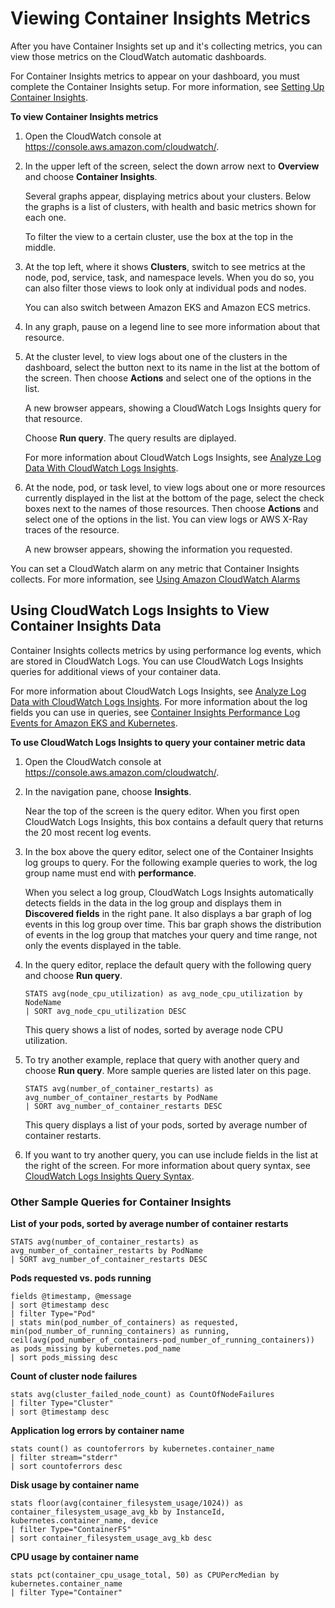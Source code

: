 # Viewing Container Insights Metrics<a name="Container-Insights-view-metrics"></a>

After you have Container Insights set up and it's collecting metrics, you can view those metrics on the CloudWatch automatic dashboards\.

For Container Insights metrics to appear on your dashboard, you must complete the Container Insights setup\. For more information, see [Setting Up Container Insights](deploy-container-insights.md)\.

**To view Container Insights metrics**

1. Open the CloudWatch console at [https://console\.aws\.amazon\.com/cloudwatch/](https://console.aws.amazon.com/cloudwatch/)\.

1. In the upper left of the screen, select the down arrow next to **Overview** and choose **Container Insights**\.

   Several graphs appear, displaying metrics about your clusters\. Below the graphs is a list of clusters, with health and basic metrics shown for each one\.

   To filter the view to a certain cluster, use the box at the top in the middle\. 

1. At the top left, where it shows **Clusters**, switch to see metrics at the node, pod, service, task, and namespace levels\. When you do so, you can also filter those views to look only at individual pods and nodes\.

   You can also switch between Amazon EKS and Amazon ECS metrics\.

1. In any graph, pause on a legend line to see more information about that resource\.

1. At the cluster level, to view logs about one of the clusters in the dashboard, select the button next to its name in the list at the bottom of the screen\. Then choose **Actions** and select one of the options in the list\.

   A new browser appears, showing a CloudWatch Logs Insights query for that resource\.

   Choose **Run query**\. The query results are diplayed\.

   For more information about CloudWatch Logs Insights, see [Analyze Log Data With CloudWatch Logs Insights](https://docs.aws.amazon.com/AmazonCloudWatch/latest/logs/AnalyzingLogData.html)\.

1. At the node, pod, or task level, to view logs about one or more resources currently displayed in the list at the bottom of the page, select the check boxes next to the names of those resources\. Then choose **Actions** and select one of the options in the list\. You can view logs or AWS X\-Ray traces of the resource\.

   A new browser appears, showing the information you requested\.

You can set a CloudWatch alarm on any metric that Container Insights collects\. For more information, see [Using Amazon CloudWatch Alarms](AlarmThatSendsEmail.md)

## Using CloudWatch Logs Insights to View Container Insights Data<a name="Container-Insights-CloudWatch-Logs-Insights"></a>

Container Insights collects metrics by using performance log events, which are stored in CloudWatch Logs\. You can use CloudWatch Logs Insights queries for additional views of your container data\.

For more information about CloudWatch Logs Insights, see [Analyze Log Data with CloudWatch Logs Insights](https://docs.aws.amazon.com/AmazonCloudWatch/latest/logs/AnalyzingLogData.html)\. For more information about the log fields you can use in queries, see [Container Insights Performance Log Events for Amazon EKS and Kubernetes](Container-Insights-reference-performance-logs-EKS.md)\.

**To use CloudWatch Logs Insights to query your container metric data**

1. Open the CloudWatch console at [https://console\.aws\.amazon\.com/cloudwatch/](https://console.aws.amazon.com/cloudwatch/)\.

1. In the navigation pane, choose **Insights**\.

   Near the top of the screen is the query editor\. When you first open CloudWatch Logs Insights, this box contains a default query that returns the 20 most recent log events\.

1. In the box above the query editor, select one of the Container Insights log groups to query\. For the following example queries to work, the log group name must end with **performance**\.

   When you select a log group, CloudWatch Logs Insights automatically detects fields in the data in the log group and displays them in **Discovered fields** in the right pane\. It also displays a bar graph of log events in this log group over time\. This bar graph shows the distribution of events in the log group that matches your query and time range, not only the events displayed in the table\.

1. In the query editor, replace the default query with the following query and choose **Run query**\.

   ```
   STATS avg(node_cpu_utilization) as avg_node_cpu_utilization by NodeName
   | SORT avg_node_cpu_utilization DESC
   ```

   This query shows a list of nodes, sorted by average node CPU utilization\.

1. To try another example, replace that query with another query and choose **Run query**\. More sample queries are listed later on this page\.

   ```
   STATS avg(number_of_container_restarts) as avg_number_of_container_restarts by PodName
   | SORT avg_number_of_container_restarts DESC
   ```

   This query displays a list of your pods, sorted by average number of container restarts\.

1. If you want to try another query, you can use include fields in the list at the right of the screen\. For more information about query syntax, see [CloudWatch Logs Insights Query Syntax](https://docs.aws.amazon.com/AmazonCloudWatch/latest/logs/CWL_QuerySyntax.html)\.

### Other Sample Queries for Container Insights<a name="Container-Insights-sample-queries"></a>

**List of your pods, sorted by average number of container restarts**

```
STATS avg(number_of_container_restarts) as avg_number_of_container_restarts by PodName
| SORT avg_number_of_container_restarts DESC
```

**Pods requested vs\. pods running**

```
fields @timestamp, @message 
| sort @timestamp desc 
| filter Type="Pod" 
| stats min(pod_number_of_containers) as requested, min(pod_number_of_running_containers) as running, ceil(avg(pod_number_of_containers-pod_number_of_running_containers)) as pods_missing by kubernetes.pod_name 
| sort pods_missing desc
```

**Count of cluster node failures**

```
stats avg(cluster_failed_node_count) as CountOfNodeFailures 
| filter Type="Cluster" 
| sort @timestamp desc
```

**Application log errors by container name**

```
stats count() as countoferrors by kubernetes.container_name 
| filter stream="stderr" 
| sort countoferrors desc
```

**Disk usage by container name**

```
stats floor(avg(container_filesystem_usage/1024)) as container_filesystem_usage_avg_kb by InstanceId, kubernetes.container_name, device 
| filter Type="ContainerFS" 
| sort container_filesystem_usage_avg_kb desc
```

**CPU usage by container name**

```
stats pct(container_cpu_usage_total, 50) as CPUPercMedian by kubernetes.container_name 
| filter Type="Container"
```